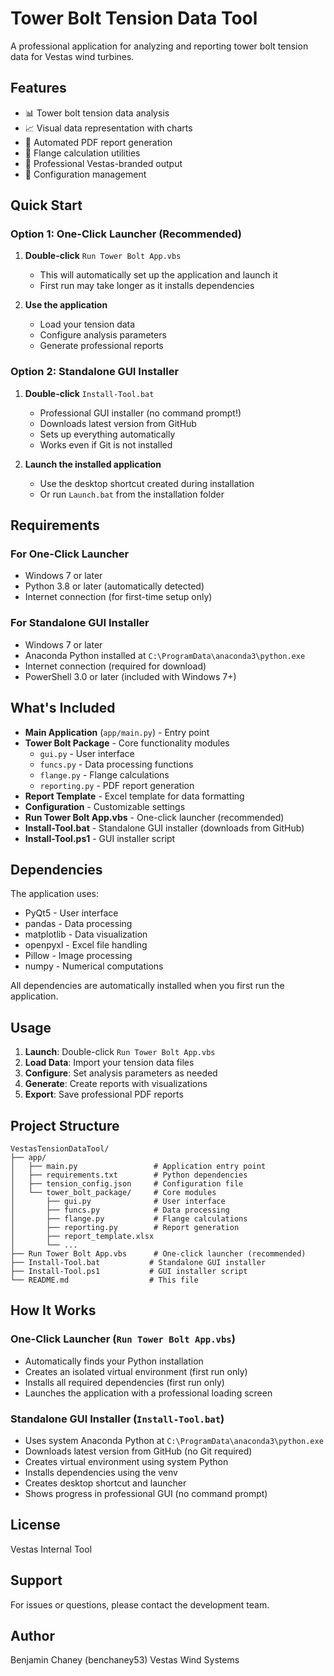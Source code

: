 # Tower Bolt Tension Data Tool

A professional application for analyzing and reporting tower bolt tension data for Vestas wind turbines.

## Features

- 📊 Tower bolt tension data analysis
- 📈 Visual data representation with charts
- 📄 Automated PDF report generation
- 🔧 Flange calculation utilities
- 🎨 Professional Vestas-branded output
- 💾 Configuration management

## Quick Start

### Option 1: One-Click Launcher (Recommended)

1. **Double-click** `Run Tower Bolt App.vbs`
   - This will automatically set up the application and launch it
   - First run may take longer as it installs dependencies

2. **Use the application**
   - Load your tension data
   - Configure analysis parameters
   - Generate professional reports

### Option 2: Standalone GUI Installer

1. **Double-click** `Install-Tool.bat`
   - Professional GUI installer (no command prompt!)
   - Downloads latest version from GitHub
   - Sets up everything automatically
   - Works even if Git is not installed

2. **Launch the installed application**
   - Use the desktop shortcut created during installation
   - Or run `Launch.bat` from the installation folder

## Requirements

### For One-Click Launcher
- Windows 7 or later
- Python 3.8 or later (automatically detected)
- Internet connection (for first-time setup only)

### For Standalone GUI Installer
- Windows 7 or later
- Anaconda Python installed at `C:\ProgramData\anaconda3\python.exe`
- Internet connection (required for download)
- PowerShell 3.0 or later (included with Windows 7+)

## What's Included

- **Main Application** (`app/main.py`) - Entry point
- **Tower Bolt Package** - Core functionality modules
  - `gui.py` - User interface
  - `funcs.py` - Data processing functions
  - `flange.py` - Flange calculations
  - `reporting.py` - PDF report generation
- **Report Template** - Excel template for data formatting
- **Configuration** - Customizable settings
- **Run Tower Bolt App.vbs** - One-click launcher (recommended)
- **Install-Tool.bat** - Standalone GUI installer (downloads from GitHub)
- **Install-Tool.ps1** - GUI installer script

## Dependencies

The application uses:
- PyQt5 - User interface
- pandas - Data processing
- matplotlib - Data visualization
- openpyxl - Excel file handling
- Pillow - Image processing
- numpy - Numerical computations

All dependencies are automatically installed when you first run the application.

## Usage

1. **Launch**: Double-click `Run Tower Bolt App.vbs`
2. **Load Data**: Import your tension data files
3. **Configure**: Set analysis parameters as needed
4. **Generate**: Create reports with visualizations
5. **Export**: Save professional PDF reports

## Project Structure

```
VestasTensionDataTool/
├── app/
│   ├── main.py                 # Application entry point
│   ├── requirements.txt        # Python dependencies
│   ├── tension_config.json     # Configuration file
│   └── tower_bolt_package/     # Core modules
│       ├── gui.py              # User interface
│       ├── funcs.py            # Data processing
│       ├── flange.py           # Flange calculations
│       ├── reporting.py        # Report generation
│       ├── report_template.xlsx
│       └── ...
├── Run Tower Bolt App.vbs      # One-click launcher (recommended)
├── Install-Tool.bat           # Standalone GUI installer
├── Install-Tool.ps1           # GUI installer script
└── README.md                  # This file
```

## How It Works

### One-Click Launcher (`Run Tower Bolt App.vbs`)
- Automatically finds your Python installation
- Creates an isolated virtual environment (first run only)
- Installs all required dependencies (first run only)
- Launches the application with a professional loading screen

### Standalone GUI Installer (`Install-Tool.bat`)
- Uses system Anaconda Python at `C:\ProgramData\anaconda3\python.exe`
- Downloads latest version from GitHub (no Git required)
- Creates virtual environment using system Python
- Installs dependencies using the venv
- Creates desktop shortcut and launcher
- Shows progress in professional GUI (no command prompt)

## License

Vestas Internal Tool

## Support

For issues or questions, please contact the development team.

## Author

Benjamin Chaney (benchaney53)
Vestas Wind Systems

